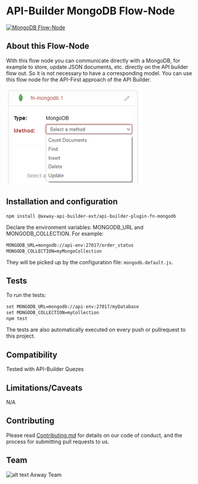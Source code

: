 # API-Builder MongoDB Flow-Node

[![MongoDB Flow-Node](https://github.com/Axway-API-Builder-Ext/api-builder-extras/actions/workflows/plugin-fn-mongodb.yml/badge.svg)](https://github.com/Axway-API-Builder-Ext/api-builder-extras/actions/workflows/plugin-fn-mongodb.yml)

## About this Flow-Node

With this flow node you can communicate directly with a MongoDB, for example to store, update JSON documents, etc. directly on the API builder flow out. So it is not necessary to have a corresponding model. You can use this flow node for the API-First approach of the API Builder.  

![MongoDB Flow-Node Methods](https://github.com/Axway-API-Builder-Ext/api-builder-extras/blob/master/api-builder-plugin-fn-mongodb/images/flow-node-methods.png)

## Installation and configuration

```
npm install @axway-api-builder-ext/api-builder-plugin-fn-mongodb
```

Declare the environment variables: MONGODB_URL and MONGODB_COLLECTION. For example:  
```
MONGODB_URL=mongodb://api-env:27017/order_status
MONGODB_COLLECTION=myMongoCollection
```
They will be picked up by the configuration file: `mongodb.default.js`.

## Tests

To run the tests:  
```
set MONGODB_URL=mongodb://api-env:27017/myDatabase
set MONGODB_COLLECTION=myCollection
npm test
```  
The tests are also automatically executed on every push or pullrequest to this project. 

## Compatibility

Tested with API-Builder Quezes

## Limitations/Caveats

N/A

## Contributing

Please read [Contributing.md](https://github.com/Axway-API-Management-Plus/Common/blob/master/Contributing.md) for details on our code of conduct, and the process for submitting pull requests to us.  

## Team

![alt text][Axwaylogo] Axway Team

[Axwaylogo]: https://github.com/Axway-API-Management/Common/blob/master/img/AxwayLogoSmall.png  "Axway logo"
